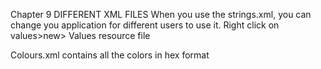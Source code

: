 Chapter 9
DIFFERENT XML FILES 
When you use the strings.xml, you can change you application for different users to use it.
Right click on values>new> Values resource file

Colours.xml contains all the colors in hex format
